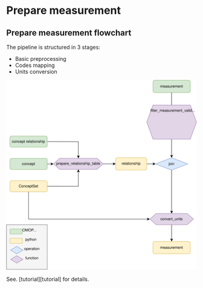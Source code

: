 # Prepare measurement

## Prepare measurement flowchart

The pipeline is structured in 3 stages:

- Basic preprocessing
- Codes mapping
- Units conversion

![Image title](../../_static/biology/prepare_measurement_flowchart.drawio.svg)

See. [tutorial][tutorial] for details.